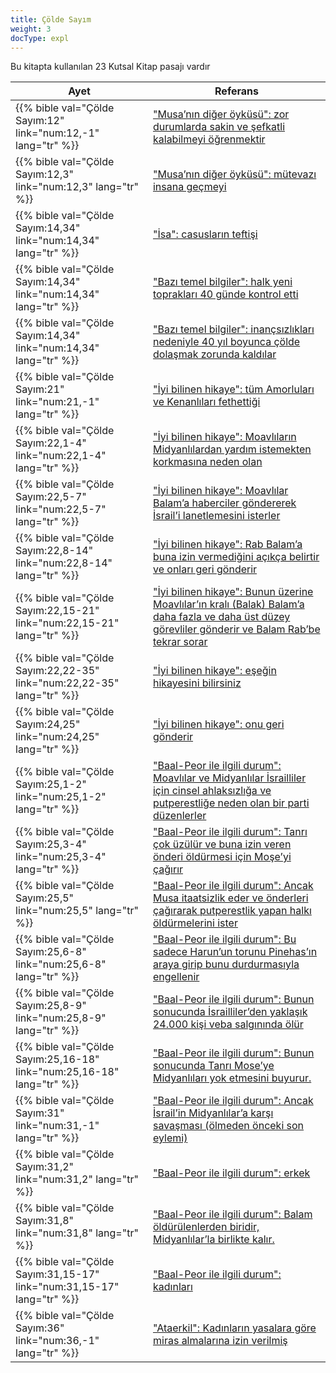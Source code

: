 ```yaml
---
title: Çölde Sayım
weight: 3
docType: expl
---
```


Bu kitapta kullanılan 23 Kutsal Kitap pasajı vardır

| Ayet | Referans |
|-------|-----------|
| {{% bible val="Çölde Sayım:12" link="num:12,-1" lang="tr" %}} | ["Musa’nın diğer öyküsü": zor durumlarda sakin ve şefkatli kalabilmeyi öğrenmektir](/expl/bible/exodus/the-birth-of-moses#3d63) |
| {{% bible val="Çölde Sayım:12,3" link="num:12,3" lang="tr" %}} | ["Musa’nın diğer öyküsü": mütevazı insana geçmeyi](/expl/bible/exodus/the-birth-of-moses#3d63) |
| {{% bible val="Çölde Sayım:14,34" link="num:14,34" lang="tr" %}} | ["İsa": casusların teftişi](/appl/background/overview/_index#3318) |
| {{% bible val="Çölde Sayım:14,34" link="num:14,34" lang="tr" %}} | ["Bazı temel bilgiler": halk yeni toprakları 40 günde kontrol etti](/expl/content/beasts/666-the-number-of-the-beast#bdd5) |
| {{% bible val="Çölde Sayım:14,34" link="num:14,34" lang="tr" %}} | ["Bazı temel bilgiler": inançsızlıkları nedeniyle 40 yıl boyunca çölde dolaşmak zorunda kaldılar](/expl/content/beasts/666-the-number-of-the-beast#bdd5) |
| {{% bible val="Çölde Sayım:21" link="num:21,-1" lang="tr" %}} | ["İyi bilinen hikaye": tüm Amorluları ve Kenanlıları fethettiği](/expl/bible/keyword/the-story-of-balaam#81bf) |
| {{% bible val="Çölde Sayım:22,1-4" link="num:22,1-4" lang="tr" %}} | ["İyi bilinen hikaye": Moavlıların Midyanlılardan yardım istemekten korkmasına neden olan](/expl/bible/keyword/the-story-of-balaam#81bf) |
| {{% bible val="Çölde Sayım:22,5-7" link="num:22,5-7" lang="tr" %}} | ["İyi bilinen hikaye": Moavlılar Balam’a haberciler göndererek İsrail’i lanetlemesini isterler](/expl/bible/keyword/the-story-of-balaam#81bf) |
| {{% bible val="Çölde Sayım:22,8-14" link="num:22,8-14" lang="tr" %}} | ["İyi bilinen hikaye": Rab Balam’a buna izin vermediğini açıkça belirtir ve onları geri gönderir](/expl/bible/keyword/the-story-of-balaam#81bf) |
| {{% bible val="Çölde Sayım:22,15-21" link="num:22,15-21" lang="tr" %}} | ["İyi bilinen hikaye": Bunun üzerine Moavlılar’ın kralı (Balak) Balam’a daha fazla ve daha üst düzey görevliler gönderir ve Balam Rab’be tekrar sorar](/expl/bible/keyword/the-story-of-balaam#81bf) |
| {{% bible val="Çölde Sayım:22,22-35" link="num:22,22-35" lang="tr" %}} | ["İyi bilinen hikaye":  eşeğin hikayesini bilirsiniz](/expl/bible/keyword/the-story-of-balaam#81bf) |
| {{% bible val="Çölde Sayım:24,25" link="num:24,25" lang="tr" %}} | ["İyi bilinen hikaye": onu geri gönderir](/expl/bible/keyword/the-story-of-balaam#81bf) |
| {{% bible val="Çölde Sayım:25,1-2" link="num:25,1-2" lang="tr" %}} | ["Baal-Peor ile ilgili durum": Moavlılar ve Midyanlılar İsrailliler için cinsel ahlaksızlığa ve putperestliğe neden olan bir parti düzenlerler](/expl/bible/keyword/the-story-of-balaam#ce04) |
| {{% bible val="Çölde Sayım:25,3-4" link="num:25,3-4" lang="tr" %}} | ["Baal-Peor ile ilgili durum": Tanrı çok üzülür ve buna izin veren önderi öldürmesi için Moşe’yi çağırır](/expl/bible/keyword/the-story-of-balaam#ce04) |
| {{% bible val="Çölde Sayım:25,5" link="num:25,5" lang="tr" %}} | ["Baal-Peor ile ilgili durum": Ancak Musa itaatsizlik eder ve önderleri çağırarak putperestlik yapan halkı öldürmelerini ister](/expl/bible/keyword/the-story-of-balaam#ce04) |
| {{% bible val="Çölde Sayım:25,6-8" link="num:25,6-8" lang="tr" %}} | ["Baal-Peor ile ilgili durum": Bu sadece Harun’un torunu Pinehas’ın araya girip bunu durdurmasıyla engellenir](/expl/bible/keyword/the-story-of-balaam#ce04) |
| {{% bible val="Çölde Sayım:25,8-9" link="num:25,8-9" lang="tr" %}} | ["Baal-Peor ile ilgili durum": Bunun sonucunda İsrailliler’den yaklaşık 24.000 kişi veba salgınında ölür](/expl/bible/keyword/the-story-of-balaam#ce04) |
| {{% bible val="Çölde Sayım:25,16-18" link="num:25,16-18" lang="tr" %}} | ["Baal-Peor ile ilgili durum": Bunun sonucunda Tanrı Mose’ye Midyanlıları yok etmesini buyurur.](/expl/bible/keyword/the-story-of-balaam#ce04) |
| {{% bible val="Çölde Sayım:31" link="num:31,-1" lang="tr" %}} | ["Baal-Peor ile ilgili durum": Ancak İsrail’in Midyanlılar’a karşı savaşması (ölmeden önceki son eylemi) ](/expl/bible/keyword/the-story-of-balaam#ce04) |
| {{% bible val="Çölde Sayım:31,2" link="num:31,2" lang="tr" %}} | ["Baal-Peor ile ilgili durum": erkek](/expl/bible/keyword/the-story-of-balaam#ce04) |
| {{% bible val="Çölde Sayım:31,8" link="num:31,8" lang="tr" %}} | ["Baal-Peor ile ilgili durum": Balam öldürülenlerden biridir, Midyanlılar’la birlikte kalır.](/expl/bible/keyword/the-story-of-balaam#ce04) |
| {{% bible val="Çölde Sayım:31,15-17" link="num:31,15-17" lang="tr" %}} | ["Baal-Peor ile ilgili durum": kadınları](/expl/bible/keyword/the-story-of-balaam#ce04) |
| {{% bible val="Çölde Sayım:36" link="num:36,-1" lang="tr" %}} | ["Ataerkil": Kadınların yasalara göre miras almalarına izin verilmiş](/expl/background/israel/the-role-of-family-in-the-bible#3a5d) |
